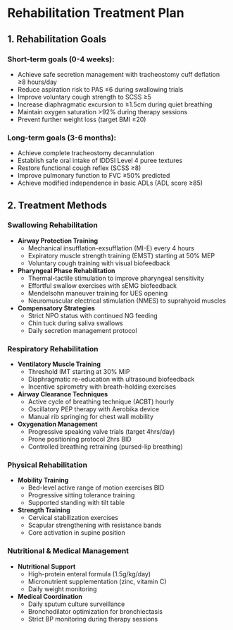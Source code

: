 # Rehabilitation Treatment Plan

## 1. Rehabilitation Goals
### Short-term goals (0-4 weeks):
- Achieve safe secretion management with tracheostomy cuff deflation ≥8 hours/day
- Reduce aspiration risk to PAS ≤6 during swallowing trials
- Improve voluntary cough strength to SCSS ≥5
- Increase diaphragmatic excursion to ≥1.5cm during quiet breathing
- Maintain oxygen saturation >92% during therapy sessions
- Prevent further weight loss (target BMI ≥20)

### Long-term goals (3-6 months):
- Achieve complete tracheostomy decannulation
- Establish safe oral intake of IDDSI Level 4 puree textures
- Restore functional cough reflex (SCSS ≥8)
- Improve pulmonary function to FVC ≥50% predicted
- Achieve modified independence in basic ADLs (ADL score ≥85)

## 2. Treatment Methods
### Swallowing Rehabilitation
- **Airway Protection Training**  
  - Mechanical insufflation-exsufflation (MI-E) every 4 hours  
  - Expiratory muscle strength training (EMST) starting at 50% MEP  
  - Voluntary cough training with visual biofeedback  
- **Pharyngeal Phase Rehabilitation**  
  - Thermal-tactile stimulation to improve pharyngeal sensitivity  
  - Effortful swallow exercises with sEMG biofeedback  
  - Mendelsohn maneuver training for UES opening  
  - Neuromuscular electrical stimulation (NMES) to suprahyoid muscles  
- **Compensatory Strategies**  
  - Strict NPO status with continued NG feeding  
  - Chin tuck during saliva swallows  
  - Daily secretion management protocol  

### Respiratory Rehabilitation
- **Ventilatory Muscle Training**  
  - Threshold IMT starting at 30% MIP  
  - Diaphragmatic re-education with ultrasound biofeedback  
  - Incentive spirometry with breath-holding exercises  
- **Airway Clearance Techniques**  
  - Active cycle of breathing technique (ACBT) hourly  
  - Oscillatory PEP therapy with Aerobika device  
  - Manual rib springing for chest wall mobility  
- **Oxygenation Management**  
  - Progressive speaking valve trials (target 4hrs/day)  
  - Prone positioning protocol 2hrs BID  
  - Controlled breathing retraining (pursed-lip breathing)  

### Physical Rehabilitation
- **Mobility Training**  
  - Bed-level active range of motion exercises BID  
  - Progressive sitting tolerance training  
  - Supported standing with tilt table  
- **Strength Training**  
  - Cervical stabilization exercises  
  - Scapular strengthening with resistance bands  
  - Core activation in supine position  

### Nutritional & Medical Management
- **Nutritional Support**  
  - High-protein enteral formula (1.5g/kg/day)  
  - Micronutrient supplementation (zinc, vitamin C)  
  - Daily weight monitoring  
- **Medical Coordination**  
  - Daily sputum culture surveillance  
  - Bronchodilator optimization for bronchiectasis  
  - Strict BP monitoring during therapy sessions  